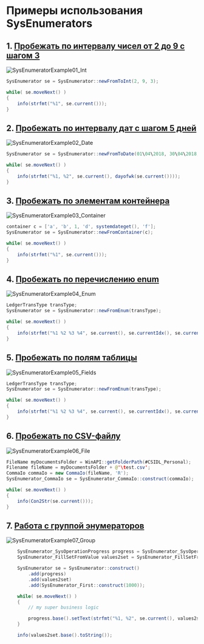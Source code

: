 # Примеры использования SysEnumerators

## 1. [Пробежать по интервалу чисел от 2 до 9 с шагом 3](Job_SysEnumeratorExample01_Int.xpp)

![SysEnumeratorExample01_Int](../../Media/example01.png)

```java
SysEnumerator se = SysEnumerator::newFromToInt(2, 9, 3);

while( se.moveNext() )
{
    info(strfmt("%1", se.current()));
}
```

## 2. [Пробежать по интервалу дат с шагом 5 дней](Job_SysEnumeratorExample02_Date.xpp)

![SysEnumeratorExample02_Date](../../Media/example02.png)

```java
SysEnumerator se = SysEnumerator::newFromToDate(01\04\2018, 30\04\2018, 5);

while( se.moveNext() )
{
    info(strfmt("%1, %2", se.current(), dayofwk(se.current())));
}
```

## 3. [Пробежать по элементам контейнера](Job_SysEnumeratorExample03_Container.xpp)

![SysEnumeratorExample03_Container](../../Media/example03.png)

```java
container c = ['a', 'b', 1, 'd', systemdateget(), 'f'];
SysEnumerator se = SysEnumerator::newFromContainer(c);

while( se.moveNext() )
{
    info(strfmt("%1", se.current()));
}
```

## 4. [Пробежать по перечислению enum](Job_SysEnumeratorExample04_Enum.xpp)

![SysEnumeratorExample04_Enum](../../Media/example04.png)

```java
LedgerTransType transType;
SysEnumerator se = SysEnumerator::newFromEnum(transType);

while( se.moveNext() )
{
    info(strfmt("%1 %2 %3 %4", se.current(), se.currentIdx(), se.currentKey(), se.currentValue()));
}
```

## 5. [Пробежать по полям таблицы](Job_SysEnumeratorExample05_Fields.xpp)

![SysEnumeratorExample05_Fields](../../Media/example05.png)

```java
LedgerTransType transType;
SysEnumerator se = SysEnumerator::newFromEnum(transType);

while( se.moveNext() )
{
    info(strfmt("%1 %2 %3 %4", se.current(), se.currentIdx(), se.currentKey(), se.currentValue()));
}
```

## 6. [Пробежать по CSV-файлу](Job_SysEnumeratorExample06_File.xpp)

![SysEnumeratorExample06_File](../../Media/example06.png)

```java
FileName myDocumentsFolder = WinAPI::getFolderPath(#CSIDL_Personal);
Filename fileName = myDocumentsFolder + @'\test.csv';
CommaIo commaIo = new CommaIo(fileName, 'R');
SysEnumerator_CommaIo se = SysEnumerator_CommaIo::construct(commaIo);

while( se.moveNext() )
{
    info(Con2Str(se.current()));
}
```

## 7. [Работа с группой энумераторов](Job_SysEnumeratorExample06_File.xpp)

![SysEnumeratorExample07_Group](../../Media/example07.png)

```java
    SysEnumerator_SysOperationProgress progress = SysEnumerator_SysOperationProgress::construct();
    SysEnumerator_FillSetFromValue values2set = SysEnumerator_FillSetFromValue::construct();

    SysEnumerator se = SysEnumerator::construct()
        .add(progress)
        .add(values2set)
        .add(SysEnumerator_First::construct(1000));

    while( se.moveNext() )
    {
        // my super business logic

        progress.base().setText(strfmt("%1, %2", se.current(), values2set.base().elements()));
    }

    info(values2set.base().toString());
```
